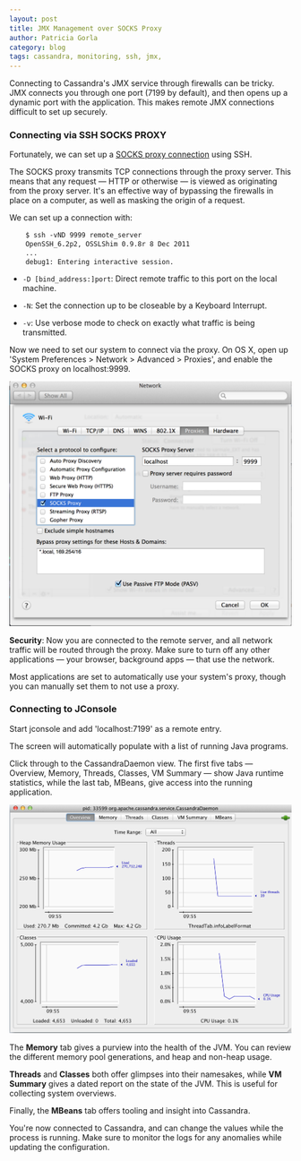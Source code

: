 ```yaml
---
layout: post
title: JMX Management over SOCKS Proxy
author: Patricia Gorla
category: blog
tags: cassandra, monitoring, ssh, jmx,
---
```


Connecting to Cassandra's JMX service through firewalls can be tricky. JMX connects you through one port (7199 by default), and then opens up a dynamic port with the application. This makes remote JMX connections difficult to set up securely.

### Connecting via SSH SOCKS PROXY

Fortunately, we can set up a [SOCKS proxy connection](http://en.wikipedia.org/wiki/SOCKS) using SSH.

The SOCKS proxy transmits TCP connections through the proxy server. This means that any request — HTTP or otherwise — is viewed as originating from the proxy server. It's an effective way of bypassing the firewalls in place on a computer, as well as masking the origin of a request.

We can set up a connection with:

	    $ ssh -vND 9999 remote_server
        OpenSSH_6.2p2, OSSLShim 0.9.8r 8 Dec 2011
	    ...    
	    debug1: Entering interactive session.    

- `-D [bind_address:]port`: Direct remote traffic to this port on the local machine.

- `-N`: Set the connection up to be closeable by a Keyboard Interrupt.

- `-v`: Use verbose mode to check on exactly what traffic is being transmitted.

Now we need to set our system to connect via the proxy. On OS X, open up 'System Preferences > Network > Advanced > Proxies', and enable the SOCKS proxy on localhost:9999.

![Setting up the SOCKS proxy](/files/2014-05-21-jmx-socks-proxy/setup_proxy.png)

**Security**: Now you are connected to the remote server, and all network traffic will be routed through the proxy. Make sure to turn off any other applications — your browser, background apps — that use the network.

Most applications are set to automatically use your system's proxy, though you can manually set them to not use a proxy.

### Connecting to JConsole

Start jconsole and add 'localhost:7199' as a remote entry.

The screen will automatically populate with a list of running Java programs.

Click through to the CassandraDaemon view. The first five tabs — Overview, Memory, Threads, Classes, VM Summary — show Java runtime statistics, while the last tab, MBeans, give access into the running application.

![Setting up the SOCKS proxy](/files/2014-05-21-jmx-socks-proxy/jconsole.png)

The **Memory** tab gives a purview into the health of the JVM. You can review the different memory pool generations, and heap and non-heap usage.

**Threads** and **Classes** both offer glimpses into their namesakes, while **VM Summary** gives a dated report on the state of the JVM. This is useful for collecting system overviews.

Finally, the **MBeans** tab offers tooling and insight into Cassandra.

You're now connected to Cassandra, and can change the values while the process is running. Make sure to monitor the logs for any anomalies while updating the configuration.
